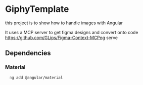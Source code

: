 # GiphyTemplate

this project is to show how to handle images with Angular


It uses a MCP server to get figma designs and convert onto code
https://github.com/GLips/Figma-Context-MCPng serve

## Dependencies
### Material
```bash
  ng add @angular/material
```

